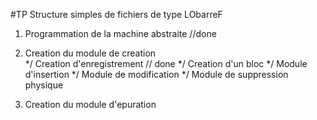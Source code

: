 #TP
Structure simples de fichiers de type LObarreF

1) Programmation de la machine abstraite	//done
2) Creation du module de creation 	
	*/ Creation d'enregistrement	// done
	*/ Creation d'un bloc
	*/ Module d'insertion
	*/ Module de modification
	*/ Module de suppression physique

3) Creation du module d'epuration
